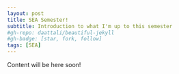 ```yaml
---
layout: post
title: SEA Semester!
subtitle: Introduction to what I'm up to this semester
#gh-repo: daattali/beautiful-jekyll
#gh-badge: [star, fork, follow]
tags: [SEA]
---
```

Content will be here soon!
